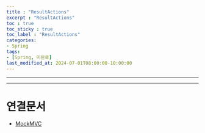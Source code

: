 ```yaml
---
title : "ResultActions"
excerpt : "ResultActions"
toc : true
toc_sticky : true
toc_label : "ResultActions"
categories:
- Spring
tags:
- [Spring, 미완료]
last_modified_at: 2024-07-01T08:00:00-10:00:00
---
```

  
---
  
---
  
# 연결문서
- [MockMVC](../../spring/spring-MockMVC)